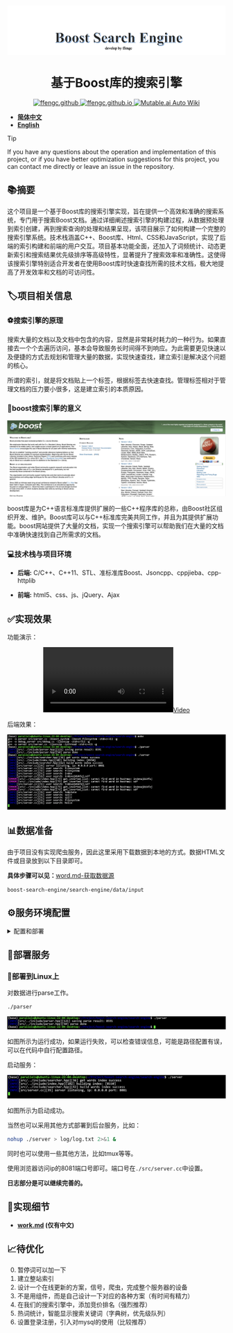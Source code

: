 ![](./assets/boost-search-engine.png)

<div align="center">

# 基于Boost库的搜索引擎

<a href="https://github.com/ffengc">
    <img src="https://img.shields.io/static/v1?label=Github&message=ffengc&color=blue" alt="ffengc.github">
</a>
<a href="https://ffengc.github.io">
    <img src="https://img.shields.io/static/v1?label=Page&message=ffengc.github.io&color=red" alt="ffengc.github.io">
</a>
<a href="https://ffengc.github.io/gh-blog/">
    <img src="https://img.shields.io/static/v1?label=Blog&message=Blog Page&color=brightgreen" alt="Mutable.ai Auto Wiki">
</a>

</div>

- **[简体中文](./README-cn.md)**
- **[English](./README.md)**

> [!TIP]
> If you have any questions about the operation and implementation of this project, or if you have better optimization suggestions for this project, you can contact me directly or leave an issue in the repository.

## 📚摘要

这个项目是一个基于Boost库的搜索引擎实现，旨在提供一个高效和准确的搜索系统，专门用于搜索Boost文档。通过详细阐述搜索引擎的构建过程，从数据预处理到索引创建，再到搜索查询的处理和结果呈现，该项目展示了如何构建一个完整的搜索引擎系统。技术栈涵盖C++、Boost库、Html、CSS和JavaScript，实现了后端的索引构建和前端的用户交互。项目基本功能全面，还加入了词频统计、动态更新索引和搜索结果优先级排序等高级特性，显著提升了搜索效率和准确性。这使得该搜索引擎特别适合开发者在使用Boost库时快速查找所需的技术文档，极大地提高了开发效率和文档的可访问性。

## 🏷️项目相关信息

### ⚽️搜索引擎的原理

搜索大量的文档以及文档中包含的内容，显然是非常耗时耗力的一种行为。如果直接去一个个去遍历访问，基本会导致服务长时间得不到响应。为此需要更见快速以及便捷的方式去规划和管理大量的数据，实现快速查找，建立索引是解决这个问题的核心。

所谓的索引，就是将文档贴上一个标签，根据标签去快速查找。管理标签相对于管理文档的压力要小很多，这是建立索引的本质原因。


### 🚙boost搜索引擎的意义

![](./assets/1.png)

boost库是为C++语言标准库提供扩展的一些C++程序库的总称，由Boost社区组织开发、维护。Boost库可以与C++标准库完美共同工作，并且为其提供扩展功能。boost网站提供了大量的文档，实现一个搜索引擎可以帮助我们在大量的文档中准确快速找到自己所需求的文档。

### 💻技术栈与项目环境

- **后端:** C/C++、C++11、STL、准标准库Boost、Jsoncpp、cppjieba、cpp-httplib

- **前端:** html5、css、js、jQuery、Ajax

## ✅实现效果

功能演示：

<div align="center">  

[![](./assets/demo.mp4)](https://github.com/user-attachments/assets/a3d12e23-78a9-4d91-957b-e3cf22cac555)

</div>

后端效果：

![](./assets/20.png)

## 📊数据准备

由于项目没有实现爬虫服务，因此这里采用下载数据到本地的方式。数据HTML文件或目录放到以下目录即可。

**具体步骤可以见：**[word.md-获取数据源](./work.md#获取数据源)

`boost-search-engine/search-engine/data/input`

## ⚙️服务环境配置

<details>
  <summary>配置和部署</summary>

### 环境配置

> [!NOTE]
> 我使用的环境是：`Linux ubuntu-linux-22-04-desktop 5.15.0-113-generic #123-Ubuntu SMP Mon Jun 10 08:16:46 UTC 2024 aarch64 aarch64 aarch64 GNU/Linux`


#### Windows

**安装CMake:**
   - 下载并安装CMake：[CMake官方下载页](https://cmake.org/download/)
   - 在安装时选择"Add CMake to the system PATH for all users"或者"Add CMake to the system PATH for current user"。

**安装Visual Studio:**
   - 安装Visual Studio 2019或更高版本，确保包括C++开发工具。
   - 下载地址：[Visual Studio官方下载页](https://visualstudio.microsoft.com/downloads/)

**安装Boost库:**
   - 下载Boost：[Boost官方下载页](https://www.boost.org/users/download/)
   - 解压到一个目录，例如`C:\Libraries\boost_1_75_0`
   - 打开命令提示符，运行以下命令：
     ```
     cd C:\Libraries\boost_1_75_0
     .\bootstrap.bat
     .\b2.exe
     ```
   - 设置环境变量，将`BOOST_ROOT`设置为Boost的安装目录。

**安装jsoncpp:**
   - 最简单的方式是通过vcpkg安装：
     ```
     vcpkg install jsoncpp
     ```
   - 设置环境变量，指向vcpkg安装目录。

**配置CMake项目:**
   - 打开CMake GUI。
   - 设置源代码目录和构建目录。
   - 点击"Configure"，选择合适的Visual Studio版本。
   - 如果CMake无法找到库，手动设置路径（例如`BOOST_ROOT`）。
   - 点击"Generate"生成Visual Studio解决方案文件。

#### macOS

**安装Homebrew:**
   - 在终端执行：
     ```
     /bin/bash -c "$(curl -fsSL https://raw.githubusercontent.com/Homebrew/install/master/install.sh)"
     ```

**安装CMake和依赖库:**
   - 通过Homebrew安装CMake和其他库：
     ```
     brew install cmake boost jsoncpp
     ```

**配置CMake项目:**
   - 打开终端，转到项目目录。
   - 创建并进入构建目录：
     ```
     mkdir build && cd build
     ```
   - 运行CMake配置和构建命令：
     ```
     cmake ..
     make
     ```

#### Linux (Ubuntu, CentOS)

**安装CMake和必要的工具:**
   - Ubuntu:
     ```
     sudo apt-get update
     sudo apt-get install cmake g++ libboost-all-dev libjsoncpp-dev
     ```
   - CentOS:
     ```
     sudo yum install cmake gcc-c++ boost-devel jsoncpp-devel
     ```

**配置CMake项目:**
   - 创建一个构建目录，并进入：
     ```
     mkdir build && cd build
     ```
   - 运行CMake和make命令：
     ```
     cmake ..
     make
     ```

**也可以使用Makefile直接编译:**

```
make
```

#### 注意事项

- 确保在所有平台上路径设置正确，特别是在Windows上，可能需要手动设置一些库的路径。
- 对于不同的Linux发行版，安装命令和可用的包可能略有不同，请根据具体情况调整。
- 使用Visual Studio在Windows上构建时，确保选择正确的架构（x86或x64）以匹配库的版本。

### 安装jieba

**官方链接：**

> https://github.com/yanyiwu/cppjieba

将`cppjieba`目录链接到项目`boost-search-engine/search-engine/include`目录中。

![](./assets/16.png)

进入`cppjieba`目录

将`dict`字典库组件和`limonp`组件链接到`cppjieba`中。

![](./assets/17.png)

</details>

## 🐳部署服务

### 🐧部署到Linux上

对数据进行parse工作。

```bash
./parser
```

![](./assets/18.png)

如图所示为运行成功，如果运行失败，可以检查错误信息，可能是路径配置有误，可以在代码中自行配置路径。

启动服务：

![](./assets/19.png)

如图所示为启动成功。

当然也可以采用其他方式部署到后台服务，比如：

```sh
nohup ./server > log/log.txt 2>&1 &
```

同时也可以使用一些其他方法，比如tmux等等。

使用浏览器访问ip的8081端口号即可。端口号在`./src/server.cc`中设置。

**日志部分是可以继续完善的。**

## 💼实现细节

- **[work.md](./work.md) (仅有中文)**

## 📈待优化

0. 暂停词可以加一下
1. 建立整站索引
2. 设计一个在线更新的方案，信号，爬虫，完成整个服务器的设备
3. 不是用组件，而是自己设计一下对应的各种方案（有时间有精力）
4. 在我们的搜索引擎中，添加竞价排名（强烈推荐）
5. 热词统计，智能显示搜索关键词（字典树，优先级队列）
6. 设置登录注册，引入对mysql的使用（比较推荐）